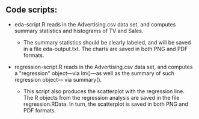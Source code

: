 ## Code scripts:
* eda-script.R reads in the Advertising.csv data set, and computes summary statistics and histograms of TV and Sales.
    * The summary statistics should be clearly labeled, and will be saved in a file eda-output.txt. The charts are saved in both PNG and PDF formats.

*  regression-script.R reads in the Advertising.csv data set, and computes a "regression" object—via lm()—as well as the summary of such regression object— via summary().
    * This script also produces the scatterplot with the regression line. The R objects from the regression analysis are saved in the file regression.RData. In turn, the scatterplot is saved in both PNG and PDF formats.
